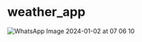 # weather_app

![WhatsApp Image 2024-01-02 at 07 06 10](https://github.com/Masumraj1/Weather_App/assets/141552007/95b8aea5-fb5d-4ba8-9716-8095f65b283a)




